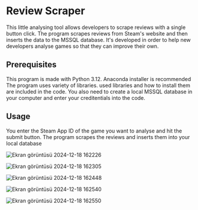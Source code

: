 <h1>Review Scraper</h1>
This little analysing tool allows developers to scrape reviews with a single button click.
The program scrapes reviews from Steam's website and then inserts the data to the MSSQL database.
It's developed in order to help new developers analyse games so that they can improve
their own.

<h2>Prerequisites</h2>
This program is made with Python 3.12. Anaconda installer is recommended 
The program uses variety of libraries. used libraries and how to install them are included
in the code.
You also need to create a local MSSQL database in your computer and enter your creditentials
into the code.

<h2>Usage</h2>
You enter the Steam App ID of the game you want to analyse and hit the submit button.
The program scrapes the reviews and inserts them into your local database

![Ekran görüntüsü 2024-12-18 162226](https://github.com/user-attachments/assets/7c0aba4c-5756-464a-8bb3-1b237b0873b3)

![Ekran görüntüsü 2024-12-18 162305](https://github.com/user-attachments/assets/d46e2a80-16a8-4f0d-8f7e-30f53f7aaf76)

![Ekran görüntüsü 2024-12-18 162448](https://github.com/user-attachments/assets/f72a9e7d-08c7-4f5d-b9ff-f3f0088f2b31)

![Ekran görüntüsü 2024-12-18 162540](https://github.com/user-attachments/assets/45a875e6-7f07-4987-9e1e-306f0237fb42)

![Ekran görüntüsü 2024-12-18 162550](https://github.com/user-attachments/assets/1a3df70d-192f-45cb-a935-ab3c28f3a49a)
